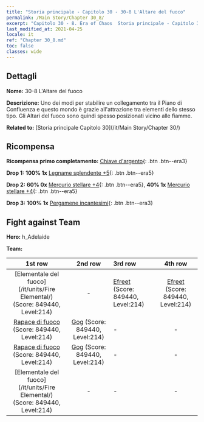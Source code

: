 ```yaml
---
title: "Storia principale - Capitolo 30 - 30-8 L'Altare del fuoco"
permalink: /Main Story/Chapter 30_8/
excerpt: "Capitolo 30 - 8. Era of Chaos  Storia principale - Capitolo 30_8. 30-8 L'Altare del fuoco"
last_modified_at: 2021-04-25
locale: it
ref: "Chapter 30_8.md"
toc: false
classes: wide
---
```


## Dettagli

 **Nome:** 30-8 L'Altare del fuoco

 **Descrizione:** Uno dei modi per stabilire un collegamento tra il Piano di Confluenza e questo mondo è grazie all'attrazione tra elementi dello stesso tipo. Gli Altari del fuoco sono quindi spesso posizionati vicino alle fiamme.

 **Related to:** [Storia principale Capitolo 30](/it/Main Story/Chapter 30/)

## Ricompensa

 **Ricompensa primo completamento:** [Chiave d'argento](/ItemsIT/con_693/){: .btn .btn--era3}

 **Drop 1:** **100% 1x** [Legname splendente +5](/ItemsIT/mat_97/){: .btn .btn--era5}

 **Drop 2:** **60% 0x** [Mercurio stellare +4](/ItemsIT/mat_91/){: .btn .btn--era5}, **40% 1x** [Mercurio stellare +4](/ItemsIT/mat_91/){: .btn .btn--era5}

 **Drop 3:** **100% 1x** [Pergamene incantesimi](/ItemsIT/con_694/){: .btn .btn--era3}


## Fight against Team
 **Hero:** h_Adelaide

 **Team:**


  | 1st row | 2nd row | 3rd row | 4th row |
  |:----:|:----:|:----|:----:|
  | [Elementale del fuoco](/it/units/Fire Elemental/) (Score: 849440, Level:214)  | - | [Efreet](/it/units/Efreeti/) (Score: 849440, Level:214)  | [Efreet](/it/units/Efreeti/) (Score: 849440, Level:214)  |
  | [Rapace di fuoco](/it/units/Firebird/) (Score: 849440, Level:214)  | [Gog](/it/units/Gog/) (Score: 849440, Level:214)  | - | - |
  | [Rapace di fuoco](/it/units/Firebird/) (Score: 849440, Level:214)  | [Gog](/it/units/Gog/) (Score: 849440, Level:214)  | - | - |
  | [Elementale del fuoco](/it/units/Fire Elemental/) (Score: 849440, Level:214)  | - | - | - |


